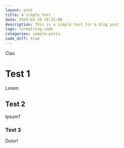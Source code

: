 ```yaml
---
layout: post
title: A simple test
date: 2024-02-28 19:22:00
description: This is a simple test for a blog post
tags: formatting code
categories: sample-posts
code_diff: true
---
```


Ciao 

# Test 1
Lorem

## Test 2
Ipsum?

### Test 3
Dolor!
